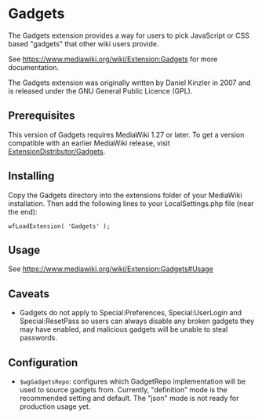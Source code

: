 Gadgets
=============

The Gadgets extension provides a way for users to pick JavaScript or CSS
based "gadgets" that other wiki users provide.

See https://www.mediawiki.org/wiki/Extension:Gadgets for more documentation.

The Gadgets extension was originally written by Daniel Kinzler in 2007
and is released under the GNU General Public Licence (GPL).

Prerequisites
-------------
This version of Gadgets requires MediaWiki 1.27 or later. To get a version
compatible with an earlier MediaWiki release, visit
[ExtensionDistributor/Gadgets](https://www.mediawiki.org/wiki/Special:ExtensionDistributor/Gadgets).

Installing
-------------
Copy the Gadgets directory into the extensions folder of your
MediaWiki installation. Then add the following lines to your
LocalSettings.php file (near the end):

	wfLoadExtension( 'Gadgets' );

Usage
-------------
See https://www.mediawiki.org/wiki/Extension:Gadgets#Usage

Caveats
-------------
* Gadgets do not apply to Special:Preferences, Special:UserLogin and
  Special:ResetPass so users can always disable any broken gadgets they
  may have enabled, and malicious gadgets will be unable to steal passwords.

Configuration
-------------
* `$wgGadgetsRepo`:  configures which GadgetRepo implementation will be used
  to source gadgets from. Currently, "definition" mode is the recommended
  setting and default. The "json" mode is not ready for production usage yet.
